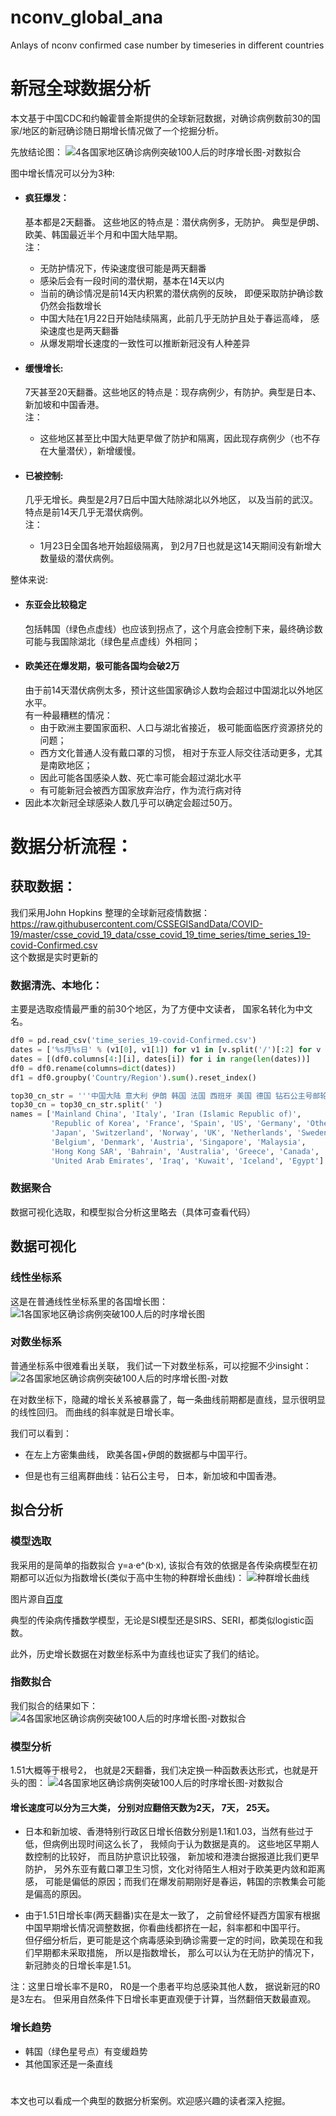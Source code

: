 # nconv_global_ana
Anlays of nconv confirmed case number by timeseries in different countries  
# 新冠全球数据分析
本文基于中国CDC和约翰霍普金斯提供的全球新冠数据，对确诊病例数前30的国家/地区的新冠确诊随日期增长情况做了一个挖掘分析。

先放结论图：
![4各国家地区确诊病例突破100人后的时序增长图-对数拟合](img/4-1各国家地区确诊病例突破100人后的时序增长图-对数拟合2.png)

图中增长情况可以分为3种:
- #### 疯狂爆发：
  基本都是2天翻番。 这些地区的特点是：潜伏病例多，无防护。
  典型是伊朗、欧美、韩国最近半个月和中国大陆早期。  
  注：
  - 无防护情况下，传染速度很可能是两天翻番
  - 感染后会有一段时间的潜伏期，基本在14天以内
  - 当前的确诊情况是前14天内积累的潜伏病例的反映， 即便采取防护确诊数仍然会指数增长
  - 中国大陆在1月22日开始陆续隔离，此前几乎无防护且处于春运高峰， 感染速度也是两天翻番
  - 从爆发期增长速度的一致性可以推断新冠没有人种差异
  
- #### 缓慢增长: 
    7天甚至20天翻番。这些地区的特点是：现存病例少，有防护。典型是日本、新加坡和中国香港。    
    注：
    - 这些地区甚至比中国大陆更早做了防护和隔离，因此现存病例少（也不存在大量潜伏），新增缓慢。

- #### 已被控制: 
    几乎无增长。典型是2月7日后中国大陆除湖北以外地区， 以及当前的武汉。
  特点是前14天几乎无潜伏病例。   
  注：
  - 1月23日全国各地开始超级隔离， 到2月7日也就是这14天期间没有新增大数量级的潜伏病例。
  

整体来说:
- #### 东亚会比较稳定
    包括韩国（绿色点虚线）也应该到拐点了，这个月底会控制下来，最终确诊数可能与我国除湖北（绿色星点虚线）外相同；    
- #### 欧美还在爆发期，极可能各国均会破2万
    由于前14天潜伏病例太多，预计这些国家确诊人数均会超过中国湖北以外地区水平。    
    有一种最糟糕的情况： 
    - 由于欧洲主要国家面积、人口与湖北省接近， 极可能面临医疗资源挤兑的问题；
    - 西方文化普通人没有戴口罩的习惯， 相对于东亚人际交往活动更多，尤其是南欧地区；
    - 因此可能各国感染人数、死亡率可能会超过湖北水平
    - 有可能新冠会被西方国家放弃治疗，作为流行病对待 
 - 因此本次新冠全球感染人数几乎可以确定会超过50万。
 

# 数据分析流程：
## 获取数据：
我们采用John Hopkins 整理的全球新冠疫情数据：https://raw.githubusercontent.com/CSSEGISandData/COVID-19/master/csse_covid_19_data/csse_covid_19_time_series/time_series_19-covid-Confirmed.csv    
这个数据是实时更新的
​
### 数据清洗、本地化：
主要是选取疫情最严重的前30个地区，为了方便中文读者， 国家名转化为中文名。
```python
df0 = pd.read_csv('time_series_19-covid-Confirmed.csv')
dates = ['%s月%s日' % (v1[0], v1[1]) for v1 in [v.split('/')[:2] for v in df0.columns[4:]]]
dates = [(df0.columns[4:][i], dates[i]) for i in range(len(dates))]
df0 = df0.rename(columns=dict(dates))
df1 = df0.groupby('Country/Region').sum().reset_index()

top30_cn_str = '''中国大陆 意大利 伊朗 韩国 法国 西班牙 美国 德国 钻石公主号邮轮 日本 瑞士 挪威 英国 荷兰 瑞典 比利时 丹麦 奥地利 新加坡 马来西亚 香港特别行政区 巴林王国 澳大利亚 希腊 加拿大 阿联酋 伊拉克 科威特 冰岛 埃及'''
top30_cn = top30_cn_str.split(' ')
names = ['Mainland China', 'Italy', 'Iran (Islamic Republic of)',
         'Republic of Korea', 'France', 'Spain', 'US', 'Germany', 'Others',
         'Japan', 'Switzerland', 'Norway', 'UK', 'Netherlands', 'Sweden',
         'Belgium', 'Denmark', 'Austria', 'Singapore', 'Malaysia',
         'Hong Kong SAR', 'Bahrain', 'Australia', 'Greece', 'Canada',
         'United Arab Emirates', 'Iraq', 'Kuwait', 'Iceland', 'Egypt']
```

### 数据聚合
数据可视化选取，和模型拟合分析这里略去（具体可查看代码）

## 数据可视化
### 线性坐标系
这是在普通线性坐标系里的各国增长图：
![1各国家地区确诊病例突破100人后的时序增长图](img/1各国家地区确诊病例突破100人后的时序增长图.png)

### 对数坐标系

普通坐标系中很难看出关联， 我们试一下对数坐标系，可以挖掘不少insight：
![2各国家地区确诊病例突破100人后的时序增长图-对数](img/2各国家地区确诊病例突破100人后的时序增长图-对数.png)

在对数坐标下，隐藏的增长关系被暴露了，每一条曲线前期都是直线，显示很明显的线性回归。
而曲线的斜率就是日增长率。

我们可以看到：

- 在左上方密集曲线， 欧美各国+伊朗的数据都与中国平行。

- 但是也有三组离群曲线：钻石公主号， 日本，新加坡和中国香港。


## 拟合分析
### 模型选取
我采用的是简单的指数拟合 y=a·e^(b·x), 该拟合有效的依据是各传染病模型在初期都可以近似为指数增长(类似于高中生物的种群增长曲线)：
![种群增长曲线](img/种群增长曲线.jpg)   

图片源自[百度](https://bkimg.cdn.bcebos.com/pic/78310a55b319ebc4f14ae9a08e26cffc1e1716dc?x-bce-process=image/resize,m_lfit,w_268,limit_1/format,f_jpg)

典型的传染病传播数学模型，无论是SI模型还是SIRS、SERI，都类似logistic函数。

此外，历史增长数据在对数坐标系中为直线也证实了我们的结论。

### 指数拟合
我们拟合的结果如下：
![4各国家地区确诊病例突破100人后的时序增长图-对数拟合](img/4各国家地区确诊病例突破100人后的时序增长图-对数拟合.png)

### 模型分析
1.51大概等于根号2， 也就是2天翻番，我们决定换一种函数表达形式，也就是开头的图：
![4各国家地区确诊病例突破100人后的时序增长图-对数拟合](img/4-1各国家地区确诊病例突破100人后的时序增长图-对数拟合2.png)

#### 增长速度可以分为三大类， 分别对应翻倍天数为2天， 7天， 25天。

- 日本和新加坡、香港特别行政区日增长倍数分别是1.1和1.03，当然有些过于低，但病例出现时间这么长了，
我倾向于认为数据是真的。
这些地区早期人数控制的比较好， 而且防护意识比较强， 
新加坡和港澳台据报道比我们更早防护， 另外东亚有戴口罩卫生习惯，文化对待陌生人相对于欧美更内敛和距离感，
可能是偏低的原因；而我们在爆发前期刚好是春运，韩国的宗教集会可能是偏高的原因。


- 由于1.51日增长率(两天翻番)实在是太一致了， 之前曾经怀疑西方国家有根据中国早期增长情况调整数据，你看曲线都挤在一起，斜率都和中国平行。    
但仔细分析后，更可能是这个病毒感染到确诊需要一定的时间，欧美现在和我们早期都未采取措施， 所以是指数增长，
那么可以认为在无防护的情况下，新冠肺炎的日增长率是1.51。

注：这里日增长率不是R0， R0是一个患者平均总感染其他人数， 据说新冠的R0是3左右。
但采用自然条件下日增长率更直观便于计算，当然翻倍天数最直观。


### 增长趋势
- 韩国（绿色星号点）有变缓趋势
- 其他国家还是一条直线

# 
本文也可以看成一个典型的数据分析案例。欢迎感兴趣的读者深入挖掘。
